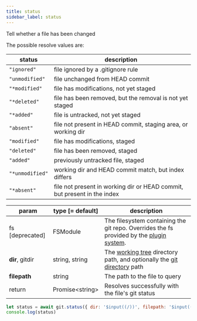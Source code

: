 ```yaml
---
title: status
sidebar_label: status
---
```


Tell whether a file has been changed

The possible resolve values are:

| status          | description                                                              |
| --------------- | ------------------------------------------------------------------------ |
| `"ignored"`     | file ignored by a .gitignore rule                                        |
| `"unmodified"`  | file unchanged from HEAD commit                                          |
| `"*modified"`   | file has modifications, not yet staged                                   |
| `"*deleted"`    | file has been removed, but the removal is not yet staged                 |
| `"*added"`      | file is untracked, not yet staged                                        |
| `"absent"`      | file not present in HEAD commit, staging area, or working dir            |
| `"modified"`    | file has modifications, staged                                           |
| `"deleted"`     | file has been removed, staged                                            |
| `"added"`       | previously untracked file, staged                                        |
| `"*unmodified"` | working dir and HEAD commit match, but index differs                     |
| `"*absent"`     | file not present in working dir or HEAD commit, but present in the index |


| param           | type [= default]  | description                                                                                                    |
| --------------- | ----------------- | -------------------------------------------------------------------------------------------------------------- |
| fs [deprecated] | FSModule          | The filesystem containing the git repo. Overrides the fs provided by the [plugin system](./plugin_fs.md).      |
| **dir**, gitdir | string, string    | The [working tree](dir-vs-gitdir.md) directory path, and optionally the [git directory](dir-vs-gitdir.md) path |
| **filepath**    | string            | The path to the file to query                                                                                  |
| return          | Promise\<string\> | Resolves successfully with the file's git status                                                               |

```js live
let status = await git.status({ dir: '$input((/))', filepath: '$input((README.md))' })
console.log(status)
```
